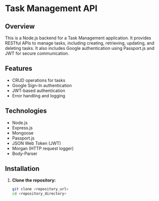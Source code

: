 # Task Management API

## Overview
This is a Node.js backend for a Task Management application. It provides RESTful APIs to manage tasks, including creating, retrieving, updating, and deleting tasks. It also includes Google authentication using Passport.js and JWT for secure communication.

## Features
- CRUD operations for tasks
- Google Sign-In authentication
- JWT-based authentication
- Error handling and logging

## Technologies
- Node.js
- Express.js
- Mongoose
- Passport.js
- JSON Web Token (JWT)
- Morgan (HTTP request logger)
- Body-Parser

## Installation

1. **Clone the repository:**
   ```bash
   git clone <repository_url>
   cd <repository_directory>
